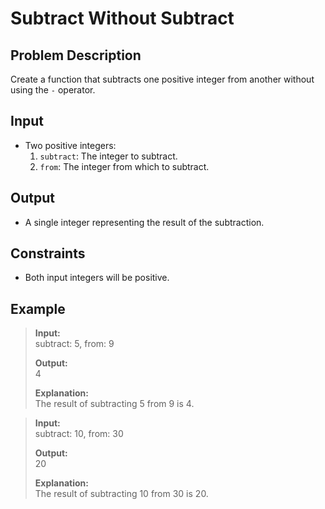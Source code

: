 # Subtract Without Subtract

## Problem Description
Create a function that subtracts one positive integer from another without using the `-` operator.

## Input
- Two positive integers:
  1. `subtract`: The integer to subtract.
  2. `from`: The integer from which to subtract.

## Output
- A single integer representing the result of the subtraction.

## Constraints
- Both input integers will be positive.

## Example
> **Input:**  
> subtract: 5, from: 9  
>
> **Output:**  
> 4  
>
> **Explanation:**  
> The result of subtracting 5 from 9 is 4.

> **Input:**  
> subtract: 10, from: 30  
>
> **Output:**  
> 20  
>
> **Explanation:**  
> The result of subtracting 10 from 30 is 20.
